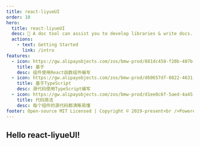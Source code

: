 ```yaml
---
title: react-liyueUI
order: 10
hero:
  title: react-liyueUI
  desc: 📖 A doc tool can assist you to develop libraries & write docs.
  actions:
    - text: Getting Started
      link: /intro
features:
  - icon: https://gw.alipayobjects.com/zos/bmw-prod/881dc458-f20b-407b-947a-95104b5ec82b/k79dm8ih_w144_h144.png
    title: 基于
    desc: 组件使用React函数组件编写
  - icon: https://gw.alipayobjects.com/zos/bmw-prod/d60657df-0822-4631-9d7c-e7a869c2f21c/k79dmz3q_w126_h126.png
    title: 基于TypeScript
    desc: 源代码使用TypeScript编写
  - icon: https://gw.alipayobjects.com/zos/bmw-prod/d1ee0c6f-5aed-4a45-a507-339a4bfe076c/k7bjsocq_w144_h144.png
    title: 代码简洁
    desc: 每个组件的源代码都清晰易懂
footer: Open-source MIT Licensed | Copyright © 2019-present<br />Powered by self
---
```

## Hello react-liyueUI!
